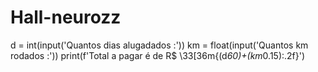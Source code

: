 # Hall-neurozz
  d = int(input('Quantos dias alugadados :'))
km = float(input('Quantos km rodados :'))
print(f'Total a pagar é de R$ \33[36m{(d*60)+(km*0.15):.2f}')
